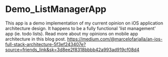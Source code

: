 # Demo_ListManagerApp

This app is a demo implementation of my current opinion on iOS application architecture design. It happens to be a fully functional 'list management' app (ie. todo lists). Read more about my opinions on mobile app architecture in this blog post. https://medium.com/@marcelofarjalla/an-ios-full-stack-architecture-5f3ef243407e?source=friends_link&sk=3d8ee2f8318bbbb42a993ad919cf08d4
